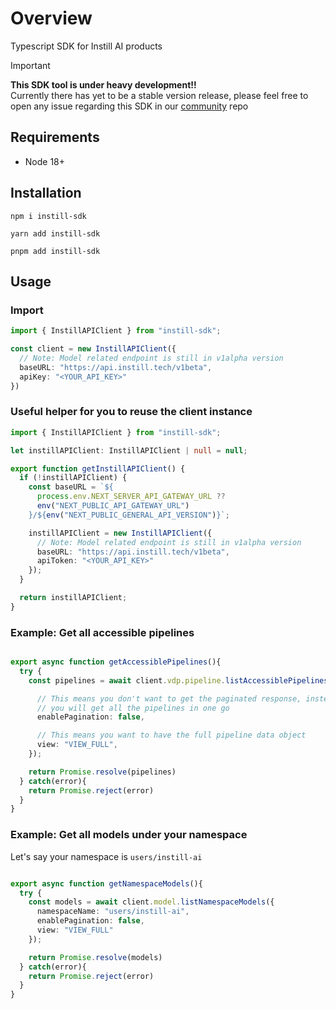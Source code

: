 # Overview

Typescript SDK for Instill AI products

> [!IMPORTANT]  
> **This SDK tool is under heavy development!!**  
> Currently there has yet to be a stable version release, please feel free to open any issue regarding this SDK in our [community](https://github.com/instill-ai/community/issues) repo

## Requirements

- Node 18+

## Installation

```
npm i instill-sdk
```

```
yarn add instill-sdk
```

```
pnpm add instill-sdk
```

## Usage

### Import

```typescript
import { InstillAPIClient } from "instill-sdk";

const client = new InstillAPIClient({
  // Note: Model related endpoint is still in v1alpha version
  baseURL: "https://api.instill.tech/v1beta",
  apiKey: "<YOUR_API_KEY>"
})
```

### Useful helper for you to reuse the client instance

```typescript
import { InstillAPIClient } from "instill-sdk";

let instillAPIClient: InstillAPIClient | null = null;

export function getInstillAPIClient() {
  if (!instillAPIClient) {
    const baseURL = `${
      process.env.NEXT_SERVER_API_GATEWAY_URL ??
      env("NEXT_PUBLIC_API_GATEWAY_URL")
    }/${env("NEXT_PUBLIC_GENERAL_API_VERSION")}`;

    instillAPIClient = new InstillAPIClient({
      // Note: Model related endpoint is still in v1alpha version
      baseURL: "https://api.instill.tech/v1beta", 
      apiToken: "<YOUR_API_KEY>"
    });
  }

  return instillAPIClient;
}
```

### Example: Get all accessible pipelines

```typescript

export async function getAccessiblePipelines(){
  try {
    const pipelines = await client.vdp.pipeline.listAccessiblePipelines({

      // This means you don't want to get the paginated response, instead,
      // you will get all the pipelines in one go
      enablePagination: false,

      // This means you want to have the full pipeline data object
      view: "VIEW_FULL",
    });

    return Promise.resolve(pipelines)
  } catch(error){
    return Promise.reject(error)
  }
}
```

### Example: Get all models under your namespace

Let's say your namespace is `users/instill-ai`

```typescript

export async function getNamespaceModels(){
  try {
    const models = await client.model.listNamespaceModels({
      namespaceName: "users/instill-ai",
      enablePagination: false,
      view: "VIEW_FULL"
    });

    return Promise.resolve(models)
  } catch(error){
    return Promise.reject(error)
  }
}
```